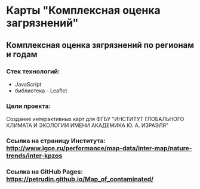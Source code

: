 
# Карты "Комплексная оценка загрязнений"
## Комплексная оценка зягрязнений по регионам и годам
### Стек технологий:
* JavaScript
* библиотека - Leaflet
### Цели проекта:
Создание интерактивных карт для ФГБУ "ИНСТИТУТ ГЛОБАЛЬНОГО КЛИМАТА И ЭКОЛОГИИ ИМЕНИ АКАДЕМИКА Ю. А. ИЗРАЭЛЯ"
### Ссылка на страницу Института: <http://www.igce.ru/performance/map-data/inter-map/nature-trends/inter-kpzos>
### Ссылка на GitHub Pages: <https://petrudin.github.io/Map_of_contaminated/>


